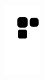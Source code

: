 
![snake gif](https://raw.githubusercontent.com/FaberineOoPpSs/FaberineOoPpSs/43ce02addfd2b055e4d49ba0f0093c1503ab5e98/github-contribution-grid-snake-dark.svg)
